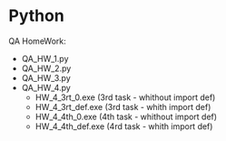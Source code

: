 # Python

QA HomeWork:  
* QA_HW_1.py  
* QA_HW_2.py  
* QA_HW_3.py  
* QA_HW_4.py   
   + HW_4_3rt_0.exe (3rd task - whithout import def)   
   + HW_4_3rt_def.exe (3rd task - whith import def)   
   + HW_4_4th_0.exe (4th task - whithout import def)
   + HW_4_4th_def.exe (4rd task - whith import def)   
